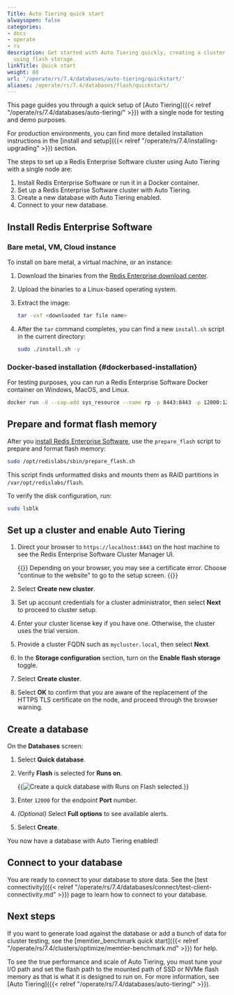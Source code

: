 ```yaml
---
Title: Auto Tiering quick start
alwaysopen: false
categories:
- docs
- operate
- rs
description: Get started with Auto Tiering quickly, creating a cluster and database
  using flash storage.
linkTitle: Quick start
weight: 80
url: '/operate/rs/7.4/databases/auto-tiering/quickstart/'
aliases: /operate/rs/7.4/databases/flash/quickstart/
---
```

This page guides you through a quick setup of [Auto Tiering]({{< relref "/operate/rs/7.4/databases/auto-tiering/" >}}) with a single node for testing and demo purposes. 

For production environments, you can find more detailed installation instructions in the [install and setup]({{< relref "/operate/rs/7.4/installing-upgrading" >}}) section.

The steps to set up a Redis Enterprise Software cluster using Auto Tiering
with a single node are:

1. Install Redis Enterprise Software or run it in a Docker
    container.
1. Set up a Redis Enterprise Software cluster with Auto Tiering.
1. Create a new database with Auto Tiering enabled.
1. Connect to your new database.

## Install Redis Enterprise Software

### Bare metal, VM, Cloud instance

To install on bare metal, a virtual machine, or an instance:

1. Download the binaries from the [Redis Enterprise download center](https://cloud.redis.io/#/sign-up/software?direct=true).

1. Upload the binaries to a Linux-based operating system.

1. Extract the image:

    ```sh
    tar -vxf <downloaded tar file name>
    ```

1. After the `tar` command completes, you can find a new `install.sh` script in the current directory:

    ```sh
    sudo ./install.sh -y
    ```

### Docker-based installation {#dockerbased-installation}

For testing purposes, you can run a Redis Enterprise Software
Docker container on Windows, MacOS, and Linux.

```sh
docker run -d --cap-add sys_resource --name rp -p 8443:8443 -p 12000:12000 redislabs/redis:latest
```

## Prepare and format flash memory

After you [install Redis Enterprise Software](#install-redis-enterprise-software), use the `prepare_flash` script to prepare and format flash memory:

```sh
sudo /opt/redislabs/sbin/prepare_flash.sh
```

This script finds unformatted disks and mounts them as RAID partitions in `/var/opt/redislabs/flash`.

To verify the disk configuration, run:

```sh
sudo lsblk
```

## Set up a cluster and enable Auto Tiering

1. Direct your browser to `https://localhost:8443` on the host machine to
see the Redis Enterprise Software Cluster Manager UI.

    {{<note>}}
Depending on your browser, you may see a certificate error.
Choose "continue to the website" to go to the setup screen.
    {{</note>}}

1. Select **Create new cluster**.

1. Set up account credentials for a cluster administrator, then select **Next** to proceed to cluster setup.

1. Enter your cluster license key if you have one. Otherwise, the cluster uses the trial version.

1. Provide a cluster FQDN such as `mycluster.local`, then select **Next**.

1. In the **Storage configuration** section, turn on the **Enable flash storage** toggle.

1. Select **Create cluster**.

1. Select **OK** to confirm that you are aware of the replacement of the HTTPS TLS
certificate on the node, and proceed through the browser warning.

## Create a database

On the **Databases** screen:

1. Select **Quick database**.

1. Verify **Flash** is selected for **Runs on**.

    {{<image filename="images/rs/screenshots/databases/quick-db-flash.png" alt="Create a quick database with Runs on Flash selected." >}}

1. Enter `12000` for the endpoint **Port** number.

1. _(Optional)_ Select **Full options** to see available alerts.

1. Select **Create**.

You now have a  database with Auto Tiering enabled!

## Connect to your database

You are ready to connect to your database to store data. See the [test connectivity]({{< relref "/operate/rs/7.4/databases/connect/test-client-connectivity.md" >}}) page to learn how to connect to your database.

## Next steps

If you want to generate load against the
database or add a bunch of data for cluster testing, see the [memtier_benchmark quick start]({{< relref "/operate/rs/7.4/clusters/optimize/memtier-benchmark.md" >}}) for help.

To see the true performance and scale of Auto Tiering, you must tune your I/O path and set the flash path to the mounted path of SSD or NVMe flash memory as that is what it is designed to run on. For more information, see [Auto Tiering]({{< relref "/operate/rs/7.4/databases/auto-tiering/" >}}).
